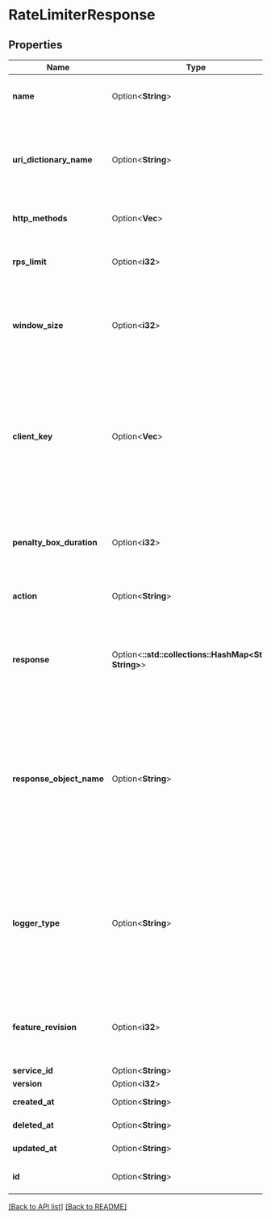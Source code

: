 # RateLimiterResponse

## Properties

Name | Type | Description | Notes
------------ | ------------- | ------------- | -------------
**name** | Option<**String**> | A human readable name for the rate limiting rule. | 
**uri_dictionary_name** | Option<**String**> | The name of an Edge Dictionary containing URIs as keys. If not defined or `null`, all origin URIs will be rate limited. | 
**http_methods** | Option<**Vec<String>**> | Array of HTTP methods to apply rate limiting to. | 
**rps_limit** | Option<**i32**> | Upper limit of requests per second allowed by the rate limiter. | 
**window_size** | Option<**i32**> | Number of seconds during which the RPS limit must be exceeded in order to trigger a violation. | 
**client_key** | Option<**Vec<String>**> | Array of VCL variables used to generate a counter key to identify a client. Example variables include `req.http.Fastly-Client-IP`, `req.http.User-Agent`, or a custom header like `req.http.API-Key`. | 
**penalty_box_duration** | Option<**i32**> | Length of time in minutes that the rate limiter is in effect after the initial violation is detected. | 
**action** | Option<**String**> | The action to take when a rate limiter violation is detected. | 
**response** | Option<**::std::collections::HashMap<String, String>**> | Custom response to be sent when the rate limit is exceeded. Required if `action` is `response`. | 
**response_object_name** | Option<**String**> | Name of existing response object. Required if `action` is `response_object`. Note that the rate limiter response is only updated to reflect the response object content when saving the rate limiter configuration. | 
**logger_type** | Option<**String**> | Name of the type of logging endpoint to be used when action is `log_only`. The logging endpoint type is used to determine the appropriate log format to use when emitting log entries. | 
**feature_revision** | Option<**i32**> | Revision number of the rate limiting feature implementation. Defaults to the most recent revision. | 
**service_id** | Option<**String**> |  | [readonly]
**version** | Option<**i32**> |  | [readonly]
**created_at** | Option<**String**> | Date and time in ISO 8601 format. | [readonly]
**deleted_at** | Option<**String**> | Date and time in ISO 8601 format. | [readonly]
**updated_at** | Option<**String**> | Date and time in ISO 8601 format. | [readonly]
**id** | Option<**String**> | Alphanumeric string identifying the rate limiter. | 

[[Back to API list]](../README.md#documentation-for-api-endpoints) [[Back to README]](../README.md)


